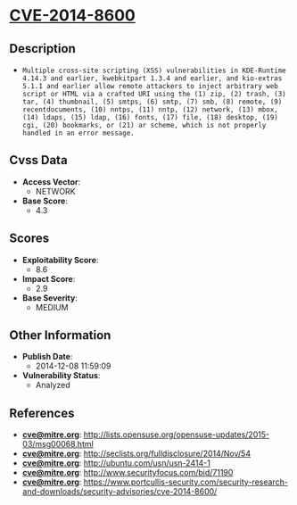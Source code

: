 
# [CVE-2014-8600](https://cve.mitre.org/cgi-bin/cvename.cgi?name=CVE-2014-8600)

## Description

- `Multiple cross-site scripting (XSS) vulnerabilities in KDE-Runtime 4.14.3 and earlier, kwebkitpart 1.3.4 and earlier, and kio-extras 5.1.1 and earlier allow remote attackers to inject arbitrary web script or HTML via a crafted URI using the (1) zip, (2) trash, (3) tar, (4) thumbnail, (5) smtps, (6) smtp, (7) smb, (8) remote, (9) recentdocuments, (10) nntps, (11) nntp, (12) network, (13) mbox, (14) ldaps, (15) ldap, (16) fonts, (17) file, (18) desktop, (19) cgi, (20) bookmarks, or (21) ar scheme, which is not properly handled in an error message.`

## Cvss Data

- **Access Vector**:
  - NETWORK
- **Base Score**:
  - 4.3

## Scores

- **Exploitability Score**:
  - 8.6
- **Impact Score**:
  - 2.9
- **Base Severity**:
  - MEDIUM

## Other Information

- **Publish Date**:
  - 2014-12-08 11:59:09
- **Vulnerability Status**:
  - Analyzed

## References

- **cve@mitre.org**: http://lists.opensuse.org/opensuse-updates/2015-03/msg00068.html
- **cve@mitre.org**: http://seclists.org/fulldisclosure/2014/Nov/54
- **cve@mitre.org**: http://ubuntu.com/usn/usn-2414-1
- **cve@mitre.org**: http://www.securityfocus.com/bid/71190
- **cve@mitre.org**: https://www.portcullis-security.com/security-research-and-downloads/security-advisories/cve-2014-8600/
